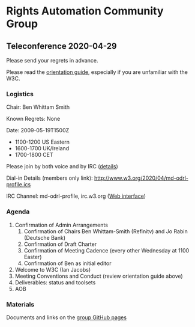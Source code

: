 # Rights Automation Community Group

## Teleconference 2020-04-29

Please send your regrets in advance.

Please read the [orientation guide](https://w3c.github.io/market-data-odrl-profile/orientation.html), especially if you are unfamiliar with the W3C.

### Logistics

Chair: Ben Whittam Smith

Known Regrets: None

Date: 2009-05-19T1500Z
*  1100-1200 US Eastern
*  1600-1700 UK/Ireland
*  1700-1800 CET

Please join by both voice and by IRC ([details](/orientation#irc))

Dial-in Details (members only link): http://www.w3.org/2020/04/md-odrl-profile.ics

IRC Channel: md-odrl-profile, irc.w3.org ([Web interface](http://irc.w3.org))

### Agenda

1. Confirmation of Admin Arrangements
    1. Confirmation of Chairs Ben Whittam-Smith (Refinitv) and Jo Rabin (Deutsche Bank)
    1. Confirmation of Draft Charter
    1. Confirmation of Meeting Cadence (every other Wednesday at 1100 Easter)
    1. Confirmation of Ben as initial editor 
2. Welcome to W3C (Ian Jacobs)
3. Meeting Conventions and Conduct (review orientation guide above)
4. Deliverables: status and toolsets
5. AOB

### Materials

Documents and links on the [group GitHub pages](https://w3c.github.io/market-data-odrl-profile)
